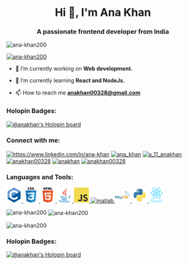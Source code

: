 <!--
**Ana-Khan200/Ana-Khan200** is a ✨ _special_ ✨ repository because its `README.md` (this file) appears on your GitHub profile.

Here are some ideas to get you started:

- 🔭 I’m currently working on ...
- 🌱 I’m currently learning ...
- 👯 I’m looking to collaborate on ...
- 🤔 I’m looking for help with ...
- 💬 Ask me about ...
- 📫 How to reach me: ...
- 😄 Pronouns: ...
- ⚡ Fun fact: ...
-->
<h1 align="center">Hi 👋, I'm Ana Khan</h1>
<h3 align="center">A passionate frontend developer from India</h3>

<p align="left"> <img src="https://komarev.com/ghpvc/?username=ana-khan200&label=Profile%20views&color=0e75b6&style=flat" alt="ana-khan200" /> </p>

<p align="left"> <a href="https://github.com/ryo-ma/github-profile-trophy"><img src="https://github-profile-trophy.vercel.app/?username=ana-khan200" alt="ana-khan200" /></a> </p>

- 🔭 I’m currently working on **Web development.**

- 🌱 I’m currently learning **React and NodeJs.**

- 📫 How to reach me **anakhan00328@gmail.com**

### Holopin Badges:
[![@anakhan's Holopin board](https://holopin.me/anakhan)](https://holopin.io/@anakhan)

<h3 align="left">Connect with me:</h3>
<p align="left">
<a href="https://linkedin.com/in/https://www.linkedin.com/in/ana-khan" target="blank"><img align="center" src="https://raw.githubusercontent.com/rahuldkjain/github-profile-readme-generator/master/src/images/icons/Social/linked-in-alt.svg" alt="https://www.linkedin.com/in/ana-khan" height="30" width="40" /></a>
<a href="https://www.codechef.com/users/ana_khan" target="blank"><img align="center" src="https://cdn.jsdelivr.net/npm/simple-icons@3.1.0/icons/codechef.svg" alt="ana_khan" height="30" width="40" /></a>
<a href="https://www.hackerrank.com/a_11_anakhan" target="blank"><img align="center" src="https://raw.githubusercontent.com/rahuldkjain/github-profile-readme-generator/master/src/images/icons/Social/hackerrank.svg" alt="a_11_anakhan" height="30" width="40" /></a>
<a href="https://codeforces.com/profile/anakhan00328" target="blank"><img align="center" src="https://raw.githubusercontent.com/rahuldkjain/github-profile-readme-generator/master/src/images/icons/Social/codeforces.svg" alt="anakhan00328" height="30" width="40" /></a>
<a href="https://www.leetcode.com/anakhan" target="blank"><img align="center" src="https://raw.githubusercontent.com/rahuldkjain/github-profile-readme-generator/master/src/images/icons/Social/leet-code.svg" alt="anakhan" height="30" width="40" /></a>
<a href="https://auth.geeksforgeeks.org/user/anakhan00328" target="blank"><img align="center" src="https://raw.githubusercontent.com/rahuldkjain/github-profile-readme-generator/master/src/images/icons/Social/geeks-for-geeks.svg" alt="anakhan00328" height="30" width="40" /></a>
</p>

<h3 align="left">Languages and Tools:</h3>
<p align="left"> <a href="https://www.cprogramming.com/" target="_blank" rel="noreferrer"> <img src="https://raw.githubusercontent.com/devicons/devicon/master/icons/c/c-original.svg" alt="c" width="40" height="40"/> </a> <a href="https://www.w3schools.com/css/" target="_blank" rel="noreferrer"> <img src="https://raw.githubusercontent.com/devicons/devicon/master/icons/css3/css3-original-wordmark.svg" alt="css3" width="40" height="40"/> </a> <a href="https://www.w3.org/html/" target="_blank" rel="noreferrer"> <img src="https://raw.githubusercontent.com/devicons/devicon/master/icons/html5/html5-original-wordmark.svg" alt="html5" width="40" height="40"/> </a> <a href="https://www.java.com" target="_blank" rel="noreferrer"> <img src="https://raw.githubusercontent.com/devicons/devicon/master/icons/java/java-original.svg" alt="java" width="40" height="40"/> </a> <a href="https://developer.mozilla.org/en-US/docs/Web/JavaScript" target="_blank" rel="noreferrer"> <img src="https://raw.githubusercontent.com/devicons/devicon/master/icons/javascript/javascript-original.svg" alt="javascript" width="40" height="40"/> </a> <a href="https://www.mathworks.com/" target="_blank" rel="noreferrer"> <img src="https://upload.wikimedia.org/wikipedia/commons/2/21/Matlab_Logo.png" alt="matlab" width="40" height="40"/> </a> <a href="https://www.mysql.com/" target="_blank" rel="noreferrer"> <img src="https://raw.githubusercontent.com/devicons/devicon/master/icons/mysql/mysql-original-wordmark.svg" alt="mysql" width="40" height="40"/> </a> <a href="https://www.python.org" target="_blank" rel="noreferrer"> <img src="https://raw.githubusercontent.com/devicons/devicon/master/icons/python/python-original.svg" alt="python" width="40" height="40"/> </a> <a href="https://reactjs.org/" target="_blank" rel="noreferrer"> <img src="https://raw.githubusercontent.com/devicons/devicon/master/icons/react/react-original-wordmark.svg" alt="react" width="40" height="40"/> </a> </p>

<p><img align="left" src="https://github-readme-stats.vercel.app/api/top-langs?username=ana-khan200&show_icons=true&locale=en&layout=compact" alt="ana-khan200" /></p>

<p>&nbsp;<img align="center" src="https://github-readme-stats.vercel.app/api?username=ana-khan200&show_icons=true&locale=en" alt="ana-khan200" /></p>

<p><img align="center" src="https://github-readme-streak-stats.herokuapp.com/?user=ana-khan200&" alt="ana-khan200" /></p>

### Holopin Badges:
[![@anakhan's Holopin board](https://holopin.me/anakhan)](https://holopin.io/@anakhan)
